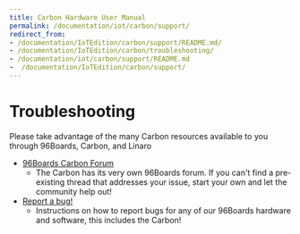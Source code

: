 ```yaml
---
title: Carbon Hardware User Manual
permalink: /documentation/iot/carbon/support/
redirect_from:
- /documentation/IoTEdition/carbon/support/README.md/
- /documentation/IoTEdition/carbon/troubleshooting/
- /documentation/iot/carbon/support/README.md
-  /documentation/IoTEdition/carbon/support/
---
```

# Troubleshooting

Please take advantage of the many Carbon resources available to you through 96Boards, Carbon, and Linaro

- [96Boards Carbon Forum](https://discuss.96boards.org/c/products/carbon)
   - The Carbon has its very own 96Boards forum. If you can't find a pre-existing thread that addresses your issue, start your own and let the community help out!
- [Report a bug!](../../../Extras/Report_a_bug/)
   - Instructions on how to report bugs for any of our 96Boards hardware and software, this includes the Carbon!
